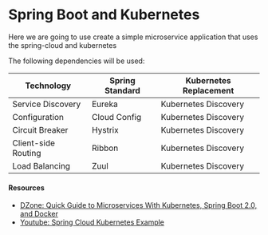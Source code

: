 # Spring Boot and Kubernetes
Here we are going to use create a simple microservice application that uses the spring-cloud and kubernetes

The following dependencies will be used:

| Technology            | Spring Standard | Kubernetes Replacement  |
|-----------------------|-----------------|-------------------------|
| Service Discovery     | Eureka          | Kubernetes Discovery    |
| Configuration         | Cloud Config    | Kubernetes Discovery    |
| Circuit Breaker       | Hystrix         | Kubernetes Discovery    |
| Client-side Routing   | Ribbon          | Kubernetes Discovery    |
| Load Balancing        | Zuul            | Kubernetes Discovery    |

#### Resources
- [DZone: Quick Guide to Microservices With Kubernetes, Spring Boot 2.0, and Docker](https://dzone.com/articles/quick-guide-to-microservices-with-kubernetes-sprin)
- [Youtube: Spring Cloud Kubernetes Example](https://www.youtube.com/watch?v=EWcgTub32dw&t=135s)
